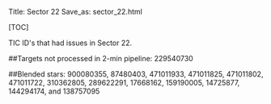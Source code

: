 Title: Sector 22
Save_as: sector_22.html

[TOC]

TIC ID's that had issues in Sector 22.

##Targets not processed in 2-min pipeline:
229540730

##Blended stars:
900080355, 87480403, 471011933, 471011825, 471011802, 471011722, 310362805, 289622291, 17668162, 159190005, 14725877, 144294174, and 138757095